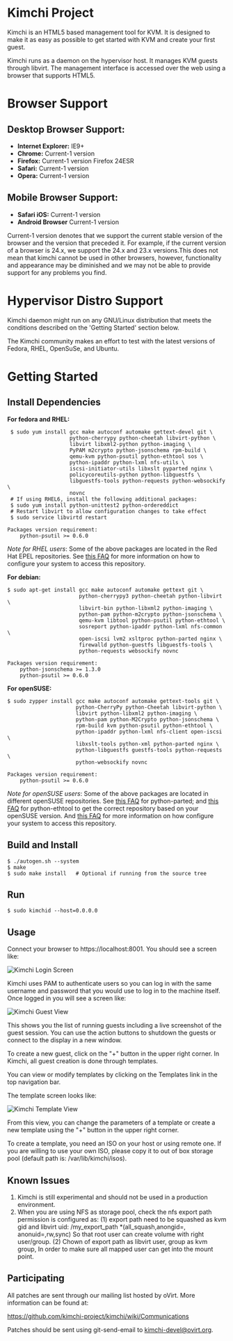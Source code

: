 Kimchi Project
==============

Kimchi is an HTML5 based management tool for KVM. It is designed to make it as
easy as possible to get started with KVM and create your first guest.

Kimchi runs as a daemon on the hypervisor host. It manages KVM guests through
libvirt. The management interface is accessed over the web using a browser that
supports HTML5.

Browser Support
===============
Desktop Browser Support:
-----------------------
* **Internet Explorer:** IE9+
* **Chrome:** Current-1 version
* **Firefox:** Current-1 version Firefox 24ESR
* **Safari:** Current-1 version
* **Opera:** Current-1 version

Mobile Browser Support:
-----------------------
* **Safari iOS:** Current-1 version
* **Android Browser** Current-1 version

Current-1 version denotes that we support the current stable version of the
browser and the version that preceded it. For example, if the current version of
a browser is 24.x, we support the 24.x and 23.x versions.This does not mean that
kimchi cannot be used in other browsers, however, functionality and appearance
may be diminished and we may not be able to provide support for any problems you
find.

Hypervisor Distro Support
=========================

Kimchi daemon might run on any GNU/Linux distribution that meets the conditions
described on the 'Getting Started' section below.

The Kimchi community makes an effort to test with the latest versions of Fedora,
RHEL, OpenSuSe, and Ubuntu.

Getting Started
===============

Install Dependencies
--------------------

**For fedora and RHEL:**

     $ sudo yum install gcc make autoconf automake gettext-devel git \
                        python-cherrypy python-cheetah libvirt-python \
                        libvirt libxml2-python python-imaging \
                        PyPAM m2crypto python-jsonschema rpm-build \
                        qemu-kvm python-psutil python-ethtool sos \
                        python-ipaddr python-lxml nfs-utils \
                        iscsi-initiator-utils libxslt pyparted nginx \
                        policycoreutils-python python-libguestfs \
                        libguestfs-tools python-requests python-websockify \
                        novnc
     # If using RHEL6, install the following additional packages:
     $ sudo yum install python-unittest2 python-ordereddict
     # Restart libvirt to allow configuration changes to take effect
     $ sudo service libvirtd restart

    Packages version requirement:
        python-psutil >= 0.6.0

*Note for RHEL users*: Some of the above packages are located in the Red Hat
EPEL repositories.  See
[this FAQ](http://fedoraproject.org/wiki/EPEL#How_can_I_use_these_extra_packages.3F)
for more information on how to configure your system to access this repository.

**For debian:**

    $ sudo apt-get install gcc make autoconf automake gettext git \
                           python-cherrypy3 python-cheetah python-libvirt \
                           libvirt-bin python-libxml2 python-imaging \
                           python-pam python-m2crypto python-jsonschema \
                           qemu-kvm libtool python-psutil python-ethtool \
                           sosreport python-ipaddr python-lxml nfs-common \
                           open-iscsi lvm2 xsltproc python-parted nginx \
                           firewalld python-guestfs libguestfs-tools \
                           python-requests websockify novnc

    Packages version requirement:
        python-jsonschema >= 1.3.0
        python-psutil >= 0.6.0

**For openSUSE:**

    $ sudo zypper install gcc make autoconf automake gettext-tools git \
                          python-CherryPy python-Cheetah libvirt-python \
                          libvirt python-libxml2 python-imaging \
                          python-pam python-M2Crypto python-jsonschema \
                          rpm-build kvm python-psutil python-ethtool \
                          python-ipaddr python-lxml nfs-client open-iscsi \
                          libxslt-tools python-xml python-parted nginx \
                          python-libguestfs guestfs-tools python-requests \
                          python-websockify novnc

    Packages version requirement:
        python-psutil >= 0.6.0

*Note for openSUSE users*: Some of the above packages are located in different
openSUSE repositories. See
[this FAQ](http://download.opensuse.org/repositories/home:GRNET:synnefo/) for
python-parted; and
[this FAQ](http://download.opensuse.org/repositories/systemsmanagement:/spacewalk/)
for python-ethtool to get the correct repository based on your openSUSE version. And
[this FAQ](http://en.opensuse.org/SDB:Add_package_repositories) for more
information on how configure your system to access this repository.

Build and Install
-----------------

    $ ./autogen.sh --system
    $ make
    $ sudo make install   # Optional if running from the source tree

Run
---

    $ sudo kimchid --host=0.0.0.0

Usage
-----

Connect your browser to https://localhost:8001.  You should see a screen like:

![Kimchi Login Screen](/docs/kimchi-login.png)

Kimchi uses PAM to authenticate users so you can log in with the same username
and password that you would use to log in to the machine itself.  Once logged in
you will see a screen like:

![Kimchi Guest View](/docs/kimchi-guest.png)

This shows you the list of running guests including a live screenshot of
the guest session.  You can use the action buttons to shutdown the guests
or connect to the display in a new window.

To create a new guest, click on the "+" button in the upper right corner.
In Kimchi, all guest creation is done through templates.

You can view or modify templates by clicking on the Templates link in the
top navigation bar.

The template screen looks like:

![Kimchi Template View](/docs/kimchi-templates.png)

From this view, you can change the parameters of a template or create a
new template using the "+" button in the upper right corner.

To create a template, you need an ISO on your host or using remote one.
If you are willing to use your own ISO, please copy it to out of box storage
pool (default path is: /var/lib/kimchi/isos).

Known Issues
------------

1. Kimchi is still experimental and should not be used in a production
environment.
2. When you are using NFS as storage pool, check the nfs export path permission
is configured as:
    (1) export path need to be squashed as kvm gid and libvirt uid:
        /my_export_path *(all_squash,anongid=<kvm-gid>, anonuid=<libvirt-uid>,rw,sync)
        So that root user can create volume with right user/group.
    (2) Chown of export path as libvirt user, group as kvm group,
        In order to make sure all mapped user can get into the mount point.

Participating
-------------

All patches are sent through our mailing list hosted by oVirt.  More
information can be found at:

https://github.com/kimchi-project/kimchi/wiki/Communications

Patches should be sent using git-send-email to kimchi-devel@ovirt.org.
